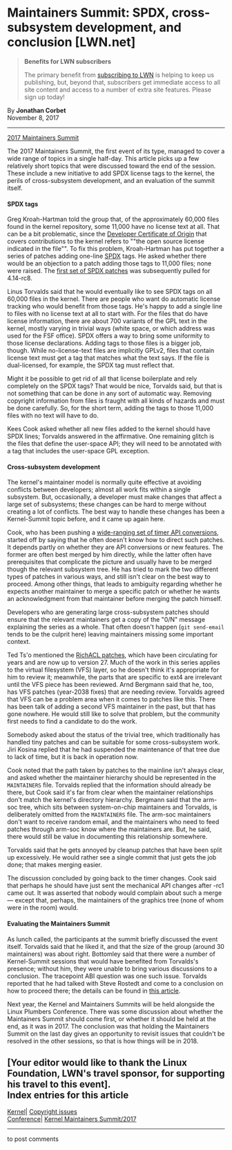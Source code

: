 # Maintainers Summit: SPDX, cross-subsystem development, and conclusion [LWN.net]

> **Benefits for LWN subscribers**
> 
> The primary benefit from [subscribing to LWN](/Promo/nst-nag5/subscribe) is helping to keep us publishing, but, beyond that, subscribers get immediate access to all site content and access to a number of extra site features. Please sign up today! 

By **Jonathan Corbet**  
November 8, 2017 

* * *

[2017 Maintainers Summit](/Articles/KernelSummit2017/)

The 2017 Maintainers Summit, the first event of its type, managed to cover a wide range of topics in a single half-day. This article picks up a few relatively short topics that were discussed toward the end of the session. These include a new initiative to add SPDX license tags to the kernel, the perils of cross-subsystem development, and an evaluation of the summit itself.   


#### SPDX tags

Greg Kroah-Hartman told the group that, of the approximately 60,000 files found in the kernel repository, some 11,000 have no license text at all. That can be a bit problematic, since the [Developer Certificate of Origin](https://developercertificate.org/) that covers contributions to the kernel refers to ""the open source license indicated in the file"". To fix this problem, Kroah-Hartman has put together a series of patches adding one-line [SPDX](https://spdx.org/) tags. He asked whether there would be an objection to a patch adding those tags to 11,000 files; none were raised. The [first set of SPDX patches](https://git.kernel.org/linus/ead751507de86d90fa250431e9990a8b881f713c) was subsequently pulled for 4.14-rc8. 

Linus Torvalds said that he would eventually like to see SPDX tags on all 60,000 files in the kernel. There are people who want do automatic license tracking who would benefit from those tags. He's happy to add a single line to files with no license text at all to start with. For the files that do have license information, there are about 700 variants of the GPL text in the kernel, mostly varying in trivial ways (white space, or which address was used for the FSF office). SPDX offers a way to bring some uniformity to those license declarations. Adding tags to those files is a bigger job, though. While no-license-text files are implicitly GPLv2, files that contain license text must get a tag that matches what the text says. If the file is dual-licensed, for example, the SPDX tag must reflect that. 

Might it be possible to get rid of all that license boilerplate and rely completely on the SPDX tags? That would be nice, Torvalds said, but that is not something that can be done in any sort of automatic way. Removing copyright information from files is fraught with all kinds of hazards and must be done carefully. So, for the short term, adding the tags to those 11,000 files with no text will have to do. 

Kees Cook asked whether all new files added to the kernel should have SPDX lines; Torvalds answered in the affirmative. One remaining glitch is the files that define the user-space API; they will need to be annotated with a tag that includes the user-space GPL exception. 

#### Cross-subsystem development

The kernel's maintainer model is normally quite effective at avoiding conflicts between developers; almost all work fits within a single subsystem. But, occasionally, a developer must make changes that affect a large set of subsystems; these changes can be hard to merge without creating a lot of conflicts. The best way to handle these changes has been a Kernel-Summit topic before, and it came up again here. 

Cook, who has been pushing a [wide-ranging set of timer API conversions](/Articles/735887/), started off by saying that he often doesn't know how to direct such patches. It depends partly on whether they are API conversions or new features. The former are often best merged by him directly, while the latter often have prerequisites that complicate the picture and usually have to be merged though the relevant subsystem tree. He has tried to mark the two different types of patches in various ways, and still isn't clear on the best way to proceed. Among other things, that leads to ambiguity regarding whether he expects another maintainer to merge a specific patch or whether he wants an acknowledgment from that maintainer before merging the patch himself. 

Developers who are generating large cross-subsystem patches should ensure that the relevant maintainers get a copy of the "0/N" message explaining the series as a whole. That often doesn't happen (`git send-email` tends to be the culprit here) leaving maintainers missing some important context. 

Ted Ts'o mentioned the [RichACL patches](/Articles/661357/), which have been circulating for years and are now up to version 27. Much of the work in this series applies to the virtual filesystem (VFS) layer, so he doesn't think it's appropriate for him to review it; meanwhile, the parts that are specific to ext4 are irrelevant until the VFS piece has been reviewed. Arnd Bergmann said that he, too, has VFS patches (year-2038 fixes) that are needing review. Torvalds agreed that VFS can be a problem area when it comes to patches like this. There has been talk of adding a second VFS maintainer in the past, but that has gone nowhere. He would still like to solve that problem, but the community first needs to find a candidate to do the work. 

Somebody asked about the status of the trivial tree, which traditionally has handled tiny patches and can be suitable for some cross-subsystem work. Jiri Kosina replied that he had suspended the maintenance of that tree due to lack of time, but it is back in operation now. 

Cook noted that the path taken by patches to the mainline isn't always clear, and asked whether the maintainer hierarchy should be represented in the `MAINTAINERS` file. Torvalds replied that the information should already be there, but Cook said it's far from clear when the maintainer relationships don't match the kernel's directory hierarchy. Bergmann said that the arm-soc tree, which sits between system-on-chip maintainers and Torvalds, is deliberately omitted from the `MAINTAINERS` file. The arm-soc maintainers don't want to receive random email, and the maintainers who need to feed patches through arm-soc know where the maintainers are. But, he said, there would still be value in documenting this relationship somewhere. 

Torvalds said that he gets annoyed by cleanup patches that have been split up excessively. He would rather see a single commit that just gets the job done; that makes merging easier. 

The discussion concluded by going back to the timer changes. Cook said that perhaps he should have just sent the mechanical API changes after -rc1 came out. It was asserted that nobody would complain about such a merge — except that, perhaps, the maintainers of the graphics tree (none of whom were in the room) would. 

#### Evaluating the Maintainers Summit

As lunch called, the participants at the summit briefly discussed the event itself. Torvalds said that he liked it, and that the size of the group (around 30 maintainers) was about right. Bottomley said that there were a number of Kernel-Summit sessions that would have benefited from Torvalds's presence; without him, they were unable to bring various discussions to a conclusion. The tracepoint ABI question was one such issue. Torvalds reported that he had talked with Steve Rostedt and come to a conclusion on how to proceed there; the details can be found in [this article](/Articles/737530/). 

Next year, the Kernel and Maintainers Summits will be held alongside the Linux Plumbers Conference. There was some discussion about whether the Maintainers Summit should come first, or whether it should be held at the end, as it was in 2017. The conclusion was that holding the Maintainers Summit on the last day gives an opportunity to revisit issues that couldn't be resolved in the other sessions, so that is how things will be in 2018. 

[Your editor would like to thank the Linux Foundation, LWN's travel sponsor, for supporting his travel to this event].  
Index entries for this article  
---  
[Kernel](/Kernel/Index)| [Copyright issues](/Kernel/Index#Copyright_issues)  
[Conference](/Archives/ConferenceIndex/)| [Kernel Maintainers Summit/2017](/Archives/ConferenceIndex/#Kernel_Maintainers_Summit-2017)  
  


* * *

to post comments 
